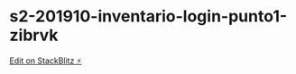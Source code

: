# s2-201910-inventario-login-punto1-zibrvk

[Edit on StackBlitz ⚡️](https://stackblitz.com/edit/s2-201910-inventario-login-punto1-zibrvk)